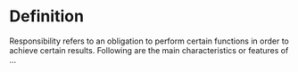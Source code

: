 # Definition
Responsibility refers to an obligation to perform certain functions in order to achieve certain results. Following are the main characteristics or features of ...

